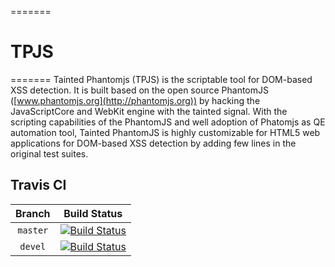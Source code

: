 =======
# TPJS
=======
Tainted Phantomjs (TPJS) is the scriptable tool for DOM-based XSS detection. It is built based on the open source PhantomJS ([www.phantomjs.org](http://phantomjs.org)) by hacking the JavaScriptCore and WebKit engine with the tainted signal. With the scripting capabilities of the PhantomJS and well adoption of Phatomjs as QE automation tool, Tainted PhantomJS is highly customizable for HTML5 web applications for DOM-based XSS detection by adding few lines in the original test suites.

## Travis CI

| Branch   | Build Status    |
|:--------:|:---------------:|
| `master` | [![Build Status](https://travis-ci.org/neraliu/tpjs.svg?branch=master)](https://travis-ci.org/neraliu/tpjs) |
| `devel`  | [![Build Status](https://travis-ci.org/neraliu/tpjs.svg?branch=devel)](https://travis-ci.org/neraliu/tpjs) |
